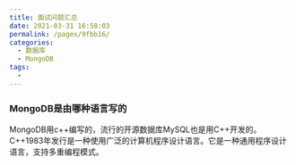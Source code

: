 ```yaml
---
title: 面试问题汇总
date: 2021-03-31 16:58:03
permalink: /pages/9fbb16/
categories:
  - 数据库
  - MongoDB
tags:
  - 
---
```

### MongoDB是由哪种语言写的

MongoDB用c++编写的，流行的开源数据库MySQL也是用C++开发的。C++1983年发行是一种使用广泛的计算机程序设计语言。它是一种通用程序设计语言，支持多重编程模式。